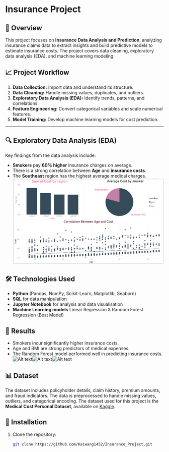 # Insurance Project

## 📌 Overview

This project focuses on **Insurance Data Analysis and Prediction**, analyzing insurance claims data to extract insights and build predictive models to estimate insurance costs. The project covers data cleaning, exploratory data analysis (EDA), and machine learning modeling.

## 📈 Project Workflow

1. **Data Collection:** Import data and understand its structure.
2. **Data Cleaning:** Handle missing values, duplicates, and outliers.
3. **Exploratory Data Analysis (EDA):** Identify trends, patterns, and correlations.
4. **Feature Engineering:** Convert categorical variables and scale numerical features.
5. **Model Training:** Develop machine learning models for cost prediction.

---

## 🔍 Exploratory Data Analysis (EDA)

Key findings from the data analysis include:

- **Smokers** pay **60% higher** insurance charges on average.
- There is a strong correlation between **Age** and **insurance costs**.
- The **Southeast** region has the highest average medical charges.
![Alt text](reports/pic_1.png)

## 🛠️ Technologies Used

- **Python** (Pandas, NumPy, Scikit-Learn, Matplotlib, Seaborn)
- **SQL** for data manipulation
- **Jupyter Notebook** for analysis and data visualisation
- **Machine Learning models** Linear Regression & Random Forest Regression (Best Model)

## 🏁 Results
- Smokers incur significantly higher insurance costs.
- Age and BMI are strong predictors of medical expenses.
- The Random Forest model performed well in predicting insurance costs.
![Alt text](reports/pic_3.png)![Alt text](reports/pic_4.png)![Alt text](reports/pic_2.png)
## 📊 Dataset

The dataset includes policyholder details, claim history, premium amounts, and fraud indicators. The data is preprocessed to handle missing values, outliers, and categorical encoding.
The dataset used for this project is the **Medical Cost Personal Dataset**, available on [Kaggle](https://www.kaggle.com/datasets/mirichoi0218/insurance).

## 🚀 Installation

1. Clone the repository:
   ```sh
   git clone https://github.com/Kaiwang1452/Insurance_Project.git
